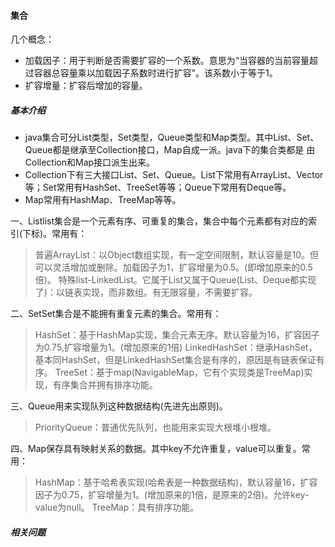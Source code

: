 #### 集合

几个概念：

* 加载因子：用于判断是否需要扩容的一个系数。意思为“当容器的当前容量超过容器总容量乘以加载因子系数时进行扩容”。该系数小于等于1。
* 扩容增量：扩容后增加的容量。

##### 基本介绍

- java集合可分List类型，Set类型，Queue类型和Map类型。其中List、Set、Queue都是继承至Collection接口，Map自成一派。java下的集合类都是
  由Collection和Map接口派生出来。
- Collection下有三大接口List、Set、Queue。List下常用有ArrayList、Vector等；Set常用有HashSet、TreeSet等等；Queue下常用有Deque等。
- Map常用有HashMap、TreeMap等等。

一、Listlist集合是一个元素有序、可重复的集合，集合中每个元素都有对应的索引(下标)。常用有：

> 普遍ArrayList：以Object数组实现，有一定空间限制，默认容量是10。但可以灵活增加或删除。加载因子为1，扩容增量为0.5。(即增加原来的0.5倍)。
> 特殊list-LinkedList。它属于List又属于Queue(List、Deque都实现了)：以链表实现，而非数组。有无限容量，不需要扩容。

二、SetSet集合是不能拥有重复元素的集合。常用有：

> HashSet：基于HashMap实现，集合元素无序。默认容量为16，扩容因子为0.75,扩容增量为1。(增加原来的1倍)
> LinkedHashSet：继承HashSet，基本同HashSet，但是LinkedHashSet集合是有序的，原因是有链表保证有序。
> TreeSet：基于map(NavigableMap，它有个实现类是TreeMap)实现，有序集合并拥有排序功能。

三、Queue用来实现队列这种数据结构(先进先出原则)。

> PriorityQueue：普通优先队列，也能用来实现大根堆小根堆。

四、Map保存具有映射关系的数据。其中key不允许重复，value可以重复。常用：

> HashMap：基于哈希表实现(哈希表是一种数据结构)，默认容量16，扩容因子为0.75，扩容增量为1。(增加原来的1倍，是原来的2倍)。允许key-value为null。
> TreeMap：具有排序功能。

##### 相关问题
